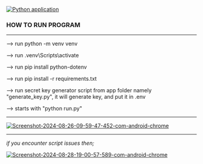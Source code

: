 [![Python application](https://github.com/codersonet/mgm-project/actions/workflows/python-app.yml/badge.svg)](https://github.com/codersonet/mgm-project/actions/workflows/python-app.yml)

### HOW TO RUN PROGRAM
---

--> run python -m venv venv

--> run .venv\Scripts\activate

--> run pip install python-dotenv

--> run pip install -r requirements.txt

--> run secret key generator script from app folder namely "generate_key.py", it will generate key, and put it in .env

--> starts with "python run.py"


----


<a href="https://ibb.co/t3hmxJk"><img src="https://i.ibb.co/hCM7Zmh/Screenshot-2024-08-26-09-59-47-452-com-android-chrome.png" alt="Screenshot-2024-08-26-09-59-47-452-com-android-chrome" border="0"></a>

--- 
*if you encounter script issues then;*

<a href="https://ibb.co/727kRB5"><img src="https://i.ibb.co/bzpb2YZ/Screenshot-2024-08-28-19-00-57-589-com-android-chrome.png" alt="Screenshot-2024-08-28-19-00-57-589-com-android-chrome" border="0"></a>
